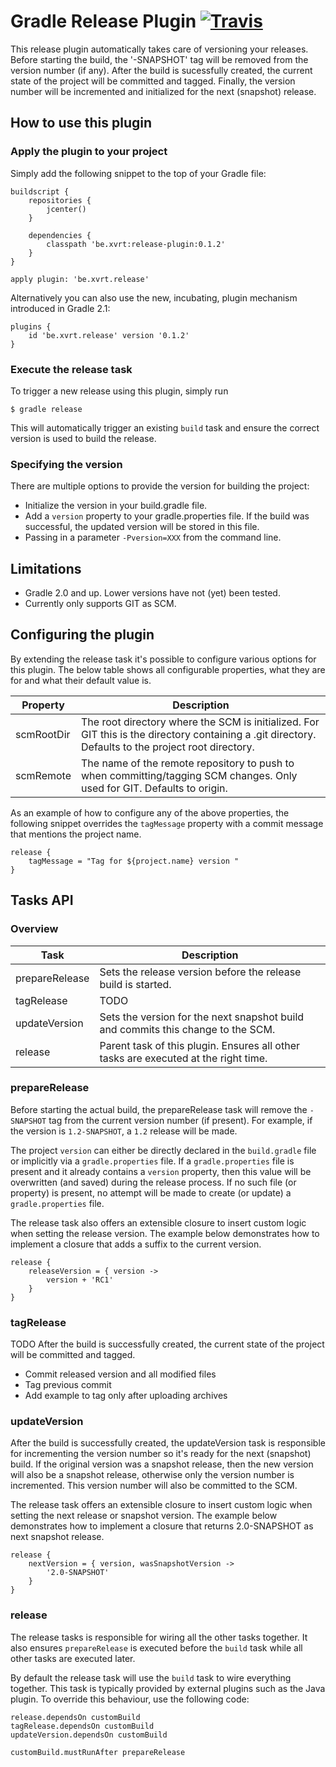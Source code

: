 # Gradle Release Plugin [![Travis](https://travis-ci.org/XavierTalpe/gradle-release-plugin.svg?branch=master)](https://travis-ci.org/XavierTalpe/gradle-release-plugin)

This release plugin automatically takes care of versioning your releases. Before starting the build, the '-SNAPSHOT' tag  will be removed from the version number (if any). After the build is sucessfully created, the current state of the project will be committed and tagged. Finally, the version number will be incremented and initialized for the next (snapshot) release.

## How to use this plugin

### Apply the plugin to your project
Simply add the following snippet to the top of your Gradle file:
``` 
buildscript {
    repositories {
        jcenter()
    }

    dependencies {
        classpath 'be.xvrt:release-plugin:0.1.2'
    }
}

apply plugin: 'be.xvrt.release'
```

Alternatively you can also use the new, incubating, plugin mechanism introduced in Gradle 2.1:
```
plugins {
    id 'be.xvrt.release' version '0.1.2'
}
```


### Execute the release task
To trigger a new release using this plugin, simply run
```
$ gradle release
```

This will automatically trigger an existing `build` task and ensure the correct version is used to build the release.

### Specifying the version
There are multiple options to provide the version for building the project:
- Initialize the version in your build.gradle file.
- Add a `version` property to your gradle.properties file. If the build was successful, the updated version will be stored in this file.
- Passing in a parameter `-Pversion=XXX` from the command line.


## Limitations
* Gradle 2.0 and up. Lower versions have not (yet) been tested.
* Currently only supports GIT as SCM.


## Configuring the plugin
By extending the release task it's possible to configure various options for this plugin. The below table shows all configurable properties, what they are for and what their default value is.

Property | Description
--- | ---
scmRootDir | The root directory where the SCM is initialized. For GIT this is the directory containing a .git directory. Defaults to the project root directory.
scmRemote | The name of the remote repository to push to when committing/tagging SCM changes. Only used for GIT. Defaults to origin.

As an example of how to configure any of the above properties, the following snippet overrides the `tagMessage` property with a commit message that mentions the project name.

```
release {
    tagMessage = "Tag for ${project.name} version "
}
```


## Tasks API

### Overview
Task | Description
--- | ---
prepareRelease | Sets the release version before the release build is started.
tagRelease | TODO
updateVersion | Sets the version for the next snapshot build and commits this change to the SCM.
release | Parent task of this plugin. Ensures all other tasks are executed at the right time.


### prepareRelease
Before starting the actual build, the prepareRelease task will remove the `-SNAPSHOT` tag from the current version number (if present). For example, if the version is `1.2-SNAPSHOT`, a `1.2` release will be made.

The project `version` can either be directly declared in the `build.gradle` file or implicitly via a `gradle.properties` file. If a `gradle.properties` file is present and it already contains a `version` property, then this value will be overwritten (and saved) during the release process. If no such file (or property) is present, no attempt will be made to create (or update) a `gradle.properties` file.

The release task also offers an extensible closure to insert custom logic when setting the release version. The example below demonstrates how to implement a closure that adds a suffix to the current version.
```
release {
    releaseVersion = { version ->
        version + 'RC1'
    }
}
```

### tagRelease
TODO
After the build is successfully created, the current state of the project will be committed and tagged.

- Commit released version and all modified files
- Tag previous commit
- Add example to tag only after uploading archives

### updateVersion
After the build is successfully created, the updateVersion task is responsible for incrementing the version number so it's ready for the next (snapshot) build. If the original version was a snapshot release, then the new version will also be a snapshot release, otherwise only the version number is incremented. This version number will also be committed to the SCM.

The release task offers an extensible closure to insert custom logic when setting the next release or snapshot version. The example below demonstrates how to implement a closure that returns 2.0-SNAPSHOT as next snapshot release.
```
release {
    nextVersion = { version, wasSnapshotVersion ->
        '2.0-SNAPSHOT'
    }
}
```

### release
The release tasks is responsible for wiring all the other tasks together. It also ensures `prepareRelease` is executed before the `build` task while all other tasks are executed later.

By default the release task will use the `build` task to wire everything together. This task is typically provided by external plugins such as the Java plugin. To override this behaviour, use the following code:
```
release.dependsOn customBuild
tagRelease.dependsOn customBuild
updateVersion.dependsOn customBuild

customBuild.mustRunAfter prepareRelease
```
